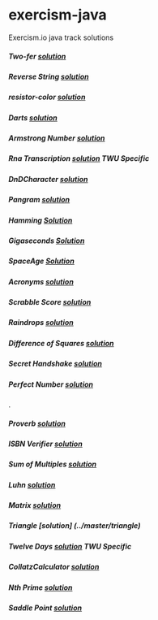 # exercism-java
Exercism.io java track solutions

##### Two-fer [solution](../master/two-fer)                  
##### Reverse String [solution](../master/reverse-string)
##### resistor-color [solution](../master/resistor-color)     
##### Darts [solution](../master/darts)
##### Armstrong Number  [solution](../master/armstrong-numbers)
##### Rna Transcription [solution](../master/rna-transcription)       TWU Specific
##### DnDCharacter [solution](../master/dnd-character)
##### Pangram  [solution](../master/pangram)
##### Hamming [Solution](../master/hamming)
##### Gigaseconds [Solution](../master/gigasecond)
##### SpaceAge [Solution](../master/space-age)
##### Acronyms [solution](../master/acronym)
##### Scrabble Score [solution](../master/scrabble-score)
##### Raindrops  [solution](../master/raindrops)
##### Difference of Squares  [solution](../master/difference-of-squares)
##### Secret Handshake [solution](../master/secret-handshake)
##### Perfect Number  [solution](../master/perfect-numbers)
.
##### Proverb [solution](../master/proverb)
##### ISBN Verifier [solution](../master/isbn-verifier)
##### Sum of Multiples [solution](../master/sum-of-multiples)
##### Luhn [solution](../master/luhn)
##### Matrix [solution](../master/matrix)
##### Triangle [solution] (../master/triangle)
##### Twelve Days [solution](../master/twelve-days)         TWU Specific
##### CollatzCalculator [solution](../master/collatz-conjecture)
##### Nth Prime [solution](../master/nth-prime)
##### Saddle Point [solution](../master/saddle-points)
